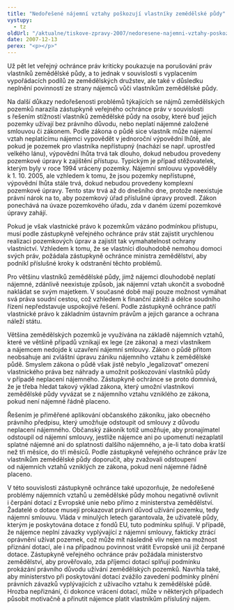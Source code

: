 ```yaml
---
title: "Nedořešené nájemní vztahy poškozují vlastníky zemědělské půdy"
vystupy:
  - tz
oldUrl: "/aktualne/tiskove-zpravy-2007/nedoresene-najemni-vztahy-poskozuji-vlastniky-zemedelske-pudy"
date: 2007-12-13
perex: "<p></p>"
---
```


<!-- imported from the old website -->

<p class="Normln-web">Už pět let veřejný ochránce práv kriticky poukazuje na porušování práv vlastníků zemědělské půdy, a to jednak v souvislosti s vyplacením vypořádacích podílů ze zemědělských družstev, ale také v důsledku neplnění povinností ze strany nájemců vůči vlastníkům zemědělské půdy.</p><p class="Normln-web">Na další důkazy nedořešenosti problémů týkajících se nájmů zemědělských pozemků narazila zástupkyně veřejného ochránce práv v souvislosti s řešením stížností vlastníků zemědělské půdy na osoby, které buď jejich pozemky užívají bez právního důvodu, nebo neplatí nájemné založené smlouvou či zákonem. Podle zákona o půdě sice vlastník může nájemní vztah neplatícímu nájemci vypovědět v jednoroční výpovědní lhůtě, ale pokud je pozemek pro vlastníka nepřístupný (nachází se např. uprostřed velkého lánu), výpovědní lhůta trvá tak dlouho, dokud nebudou provedeny pozemkové úpravy k zajištění přístupu. Typickým je případ stěžovatelek, kterým byly v roce 1994 vráceny pozemky. Nájemní smlouvu vypověděly k 1. 10. 2005, ale vzhledem k tomu, že jsou pozemky nepřístupné, výpovědní lhůta stále trvá, dokud nebudou provedeny komplexní pozemkové úpravy. Tento stav trvá až do dnešního dne, protože neexistuje právní nárok na to, aby pozemkový úřad příslušné úpravy provedl. Zákon ponechává na úvaze pozemkového úřadu, zda v daném území pozemkové úpravy zahájí.</p><p class="Normln-web">Pokud je však vlastnické právo k pozemkům vázáno podmínkou přístupu, musí podle zástupkyně veřejného ochránce práv stát zajistit urychlenou realizaci pozemkových úprav a zajistit tak vymahatelnost ochrany vlastnictví. Vzhledem k tomu, že se vlastníci dlouhodobě nemohou domoci svých práv, požádala zástupkyně ochránce ministra zemědělství, aby podnikl příslušné kroky k odstranění těchto problémů.</p><p class="Normln-web">Pro většinu vlastníků zemědělské půdy, jimž nájemci dlouhodobě neplatí nájemné, zdánlivě neexistuje způsob, jak nájemní vztah ukončit a svobodně nakládat se svým majetkem. V současné době mají pouze možnost vymáhat svá práva soudní cestou, což vzhledem k finanční zátěži a délce soudního řízení nepředstavuje uspokojivé řešení. Podle zástupkyně ochránce patří vlastnické právo k základním ústavním právům a jejich garance a ochrana náleží státu.</p><p class="Normln-web">Většina zemědělských pozemků je využívána na základě nájemních vztahů, které ve většině případů vznikají ex lege (ze zákona) a mezi vlastníkem a nájemcem nedojde k uzavření nájemní smlouvy. Zákon o půdě přitom neobsahuje ani zvláštní úpravu zániku nájemního vztahu k zemědělské půdě. Smyslem zákona o půdě však jistě nebylo „legalizovat“ omezení vlastnického práva bez náhrady a umožnit poškozování vlastníků půdy v případě neplacení nájemného. Zástupkyně ochránce se proto domnívá, že je třeba hledat takový výklad zákona, který umožní vlastníkovi zemědělské půdy vyvázat se z nájemního vztahu vzniklého ze zákona, pokud není nájemné řádně placeno.</p><p class="Normln-web">Řešením je přiměřené aplikování občanského zákoníku, jako obecného právního předpisu, který umožňuje odstoupit od smlouvy z důvodu neplacení nájemného. Občanský zákoník totiž umožňuje, aby pronajímatel odstoupil od nájemní smlouvy, jestliže nájemce ani po upomenutí nezaplatil splatné nájemné ani do splatnosti dalšího nájemného, a je-li tato doba kratší než tři měsíce, do tří měsíců. Podle zástupkyně veřejného ochránce práv lze vlastníkům zemědělské půdy doporučit, aby zvažovali odstoupení od nájemních vztahů vzniklých ze zákona, pokud není nájemné řádně placeno.</p><p class="Normln-web">V této souvislosti zástupkyně ochránce také upozorňuje, že nedořešené problémy nájemních vztahů u zemědělské půdy mohou negativně ovlivnit i čerpání dotací z Evropské unie nebo přímo z ministerstva zemědělství. Žadatelé o dotace musejí prokazovat právní důvod užívání pozemku, tedy nájemní smlouvu. Vláda v minulých letech garantovala, že uživatelé půdy, kterým je poskytována dotace z fondů EU, tuto podmínku splňují. V případě, že nájemce neplní závazky vyplývající z nájemní smlouvy, fakticky ztrácí oprávnění užívat pozemek, což může mít následně vliv nejen na možnost přiznání dotací, ale i na případnou povinnost vrátit Evropské unii již čerpané dotace. Zástupkyně veřejného ochránce práv požádala ministerstvo zemědělství, aby prověřovalo, zda příjemci dotací splňují podmínku prokázání právního důvodu užívání zemědělských pozemků. Navrhla také, aby ministerstvo při poskytování dotací zvážilo zavedení podmínky plnění právních závazků vyplývajících z užívacího vztahu k zemědělské půdě. Hrozba nepřiznání, či dokonce vrácení dotací, může v některých případech působit motivačně a přinutit nájemce platit vlastníkům příslušný nájem.</p>
